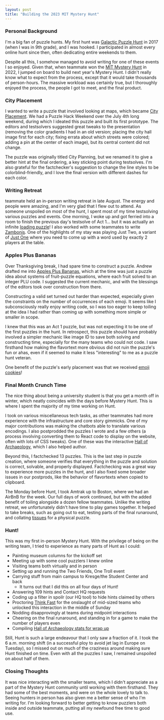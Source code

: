 ```yaml
---
layout: post
title: "Building the 2023 MIT Mystery Hunt"
---
```


### Personal Background

I'm a big fan of puzzle hunts. My first hunt was [Galactic Puzzle Hunt](https://galacticpuzzlehunt.com/archive) in 2017 (when I was in 9th grade), and I was hooked. I participated in almost every online hunt since then, often dedicating entire weekends to them.

Despite all this, I somehow managed to avoid writing for one of these events I so enjoyed. Given that, when teammate won the [MIT Mystery Hunt](https://puzzles.mit.edu/) in 2022, I jumped on board to build next year's Mystery Hunt. I didn't really know what to expect from the process, except that it would take thousands of person-hours. The massive workload was certainly true, but I thoroughly enjoyed the process, the people I got to meet, and the final product.

<!-- excerpt-end -->

### City Placement

I wanted to write a puzzle that involved looking at maps, which became [City Placement](https://puzzles.mit.edu/2023/interestingthings.museum/puzzles/city-placement). We had a Puzzle Hack Weekend over the July 4th long weekend, during which I ideated this puzzle and built its first prototype. The editors and testsolvers suggested great tweaks to the presentation (<span class="spoiler">removing the color gradients I had in an old version; placing the city hall image first for each city; fixing errata about which streets were colored; adding a pin at the center of each image</span>), but its central content did not change.

The puzzle was originally titled City Planning, but we renamed it to give a better hint at the final ordering, a key sticking point during testsolves. I'm also grateful for the factchecker's suggestion to change the line styles to be colorblind-friendly, and I love the final version with different dashes for each color.

### Writing Retreat

teammate held an in-person writing retreat in late August. The energy and people were amazing, and I'm very glad that I flew out to attend. As someone unspoiled on most of the hunt, I spent most of my time testsolving various puzzles and events. One morning, I woke up and got ferried into a room to <span class="spoiler">finish the previous day's testsolve of Act 1... but it was actually an infinite [loading puzzle](https://puzzles.mit.edu/2023/interestingthings.museum/solutions/undefined)</span>! I also worked with some teammates to write [Zambonis](https://puzzles.mit.edu/2023/puzzlefactory.place/office/zambonis). One of the highlights of my stay was playing Just Two, a variant of [Just One](https://boardgamegeek.com/boardgame/254640/just-one) where you need to come up with a word used by exactly 2 players at the table.

### Apples Plus Bananas

Over Thanksgiving break, I had spare time to construct a puzzle. Andrew drafted me into [Apples Plus Bananas](https://puzzles.mit.edu/2023/interestingthings.museum/puzzles/apples-plus-bananas), which at the time was just a puzzle idea about <span class="spoiler">systems of fruit-puzzle equations, where each fruit solved to an integer PLU code</span>. I suggested the current mechanic, and with the blessings of the editors took over construction from there.

Constructing a valid set turned out harder than expected, especially given the constraints on <span class="spoiler">the number of occurrences of each emoji</span>. It seems like I subconsciously really enjoy writing code, so I was too eager to keep toiling at the idea I had rather than coming up with something more simple or smaller in scope.

I knew that this was an Act 1 puzzle, but was not expecting it to be one of the first puzzles in the hunt. In retrospect, this puzzle should have probably involved a simpler mechanic like image ID to save both solving and constructing time, especially for the many teams who could not code. I saw firsthand how making the flavortext more obvious did not ruin the puzzle's fun or ahas, even if it seemed to make it less "interesting" to me as a puzzle hunt veteran.

One benefit of the puzzle's early placement was that we received [emoji cookies](https://photos.app.goo.gl/Vy9YmKpmKHfvaVqJ6)!

### Final Month Crunch Time

The nice thing about being a university student is that you get a month off in winter, which neatly coincides with the days before Mystery Hunt. This is where I spent the majority of my time working on Hunt.

I took on various miscellaneous tech tasks, as other teammates had more experience with the infrastructure and core story gimmicks. One of my major contributions was making the chatbots able to translate various encodings. I also postprodded the puzzles I wrote and a few others (a process involving converting them to React code to display on the website, often with lots of CSS tweaks). One of these was the interactive [Hall of Archaeology](https://puzzles.mit.edu/2023/interestingthings.museum/puzzles/hall-of-archaeology), which I also helped author.

Beyond this, I factchecked 13 puzzles. This is the last step in puzzle creation, where someone verifies that everything in the puzzle and solution is correct, solvable, and properly displayed. Factchecking was a great way to experience more puzzles in the hunt, and I also fixed some broader issues in our postprods, like the behavior of flavortexts when copied to clipboard.

The Monday before Hunt, I took Amtrak up to Boston, where we had an AirBnB for the week. Our full days of work continued, but with the added benefit of toiling alongside a dozen fellow teammates. Unlike the writing retreat, we unfortunately didn't have time to play games together. It helped to take breaks, such as going out to eat, testing parts of the final runaround, and collating [tissues](https://puzzles.mit.edu/2023/puzzlefactory.place/factory-floor/tissues) for a physical puzzle.

### Hunt!

This was my first in-person Mystery Hunt. With the privilege of being on the writing team, I tried to experience as many parts of Hunt as I could:
* Painting museum columns for the kickoff set
* Meeting up with some cool puzzlers I knew online
* Visiting teams both virtually and in person
* Setting up and running the Two Friends, One Troll event
* Carrying stuff from main campus to Kresge/the Student Center and back
    - It turns out that I did this on all four days of Hunt!
* Answering 109 hints and Contact HQ requests
* Coding up a filter in spoilr (our HQ tool) to hide hints claimed by others
* Proctoring [Think Fast](https://puzzles.mit.edu/2023/puzzlefactory.place/basement/think-fast) for the onslaught of mid-sized teams who unlocked this interaction in the middle of Sunday
    <!-- - The first team I visited was Occam's Depilatory Gel, who had a great time [pointing with their fingers][FIXME] to solve the arrows level. -->
* Nodding disapprovingly at teams during midpoint interactions
* Cheering on the final runaround, and standing in for a game to make the number of players even
* Compiling [Hall of Archaeology stats for wrap up](https://youtu.be/AkaOGsVNgPA?t=3114)

Still, Hunt is such a large endeavour that I only saw a fraction of it. I took the 6 a.m. morning shift (in a successful ploy to avoid jet lag in Europe on Tuesday), so I missed out on much of the craziness around making sure Hunt finished on time. Even with all the puzzles I saw, I remained unspoiled on about half of them.

### Closing Thoughts

It was nice interacting with the smaller teams, which I didn't appreciate as a part of the Mystery Hunt community until working with them firsthand. They had some of the best moments, and were on the whole lovely to talk to. Seeing hunters in person has also given me a better sense of who I'm writing for. I'm looking forward to better getting to know puzzlers both inside and outside teammate, putting all my newfound free time to good use.